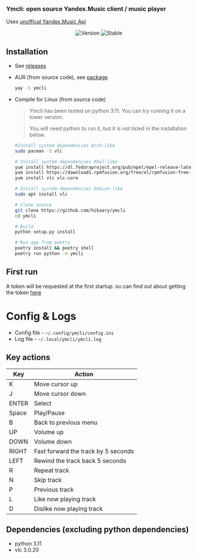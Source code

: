 <h3>Ymcli: open source Yandex.Music client / music player</h3>
  Uses <a href="https://github.com/MarshalX/yandex-music-api">unoffical Yandex.Music Api</a> 
</p>

<!-- ![Screenshot]()   -->

<p align="center">
  <img alt="Version" src="https://img.shields.io/badge/Version-0.0.1-x.svg?style=flat-square&logoColor=white&color=blue">
  <img alt="Stable" src="https://img.shields.io/badge/Stable-0.0.1-x.svg?style=flat-square&logoColor=white&color=blue">
</p>

## Installation 
* See [releases](https://github.com/hikaary/ymcli/releases)

* AUR (from source code), see [package](https://aur.archlinux.org/packages/ymcli)
  ```sh
  yay -S ymcli 
  ```

* Compile for Linux (from source code)
    > Ymcli has been tested on python 3.11. You can try running it on a lower version.
    >
    > You will need python to run it, but it is not listed in the installation below.

    ```sh
    #Install system dependencies Arch-like
    sudo pacman -S vlc 
    ```

    ```sh
    # Install system dependencies Rhel-like
    yum install https://dl.fedoraproject.org/pub/epel/epel-release-latest-6.noarch.rpm
    yum install https://download1.rpmfusion.org/free/el/rpmfusion-free-release-6.noarch.rpm
    yum install vlc vlc-core
    ```

    ```sh
    # Install system dependencies Debian-like
    sudo apt install vlc 
    ```

    ```sh
    # Clone source 
    git clone https://github.com/hikaary/ymcli
    cd ymcli 
    ```

    ```sh 
    # Build 
    python setup.py install
    ```

    ```sh
    # Run app from poetry
    poetry install && poetry shell
    poetry run python -m ymcli
    ```

## First run
A token will be requested at the first startup.
ou can find out about getting the token [here](https://yandex-music.readthedocs.io/en/main/token.html)


# Config & Logs
* Config file - `~/.config/ymcli/config.ini`
* Log file - `~/.local/ymcli/ymcli.log`

## Key actions 

| Key | Action |
| ------------- | ------------- |
| K | Move cursor up |
| J | Move cursor down |
| ENTER | Select |
| Space | Play/Pause |
| B | Back to previous menu |
| UP | Volume up |
| DOWN | Volume down | 
| RIGHT | Fast forward the track by 5 seconds |
| LEFT | Rewind the track back 5 seconds |
| R | Repeat track |
| N | Skip track |
| P | Previous track |
| L | Like now playing track |
| D | Dislike now playing track | 

## Dependencies (excluding python dependencies)
* python 3.11
* vlc 3.0.20

